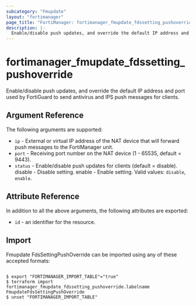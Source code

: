 ```yaml
---
subcategory: "Fmupdate"
layout: "fortimanager"
page_title: "FortiManager: fortimanager_fmupdate_fdssetting_pushoverride"
description: |-
  Enable/disable push updates, and override the default IP address and port used by FortiGuard to send antivirus and IPS push messages for clients.
---
```


# fortimanager_fmupdate_fdssetting_pushoverride
Enable/disable push updates, and override the default IP address and port used by FortiGuard to send antivirus and IPS push messages for clients.

## Argument Reference


The following arguments are supported:


* `ip` - External or virtual IP address of the NAT device that will forward push messages to the FortiManager unit.
* `port` - Receiving port number on the NAT device (1 - 65535, default = 9443).
* `status` - Enable/disable push updates for clients (default = disable). disable - Disable setting. enable - Enable setting. Valid values: `disable`, `enable`.



## Attribute Reference

In addition to all the above arguments, the following attributes are exported:
* `id` - an identifier for the resource.

## Import

Fmupdate FdsSettingPushOverride can be imported using any of these accepted formats:
```

$ export "FORTIMANAGER_IMPORT_TABLE"="true"
$ terraform import fortimanager_fmupdate_fdssetting_pushoverride.labelname FmupdateFdsSettingPushOverride
$ unset "FORTIMANAGER_IMPORT_TABLE"
```

